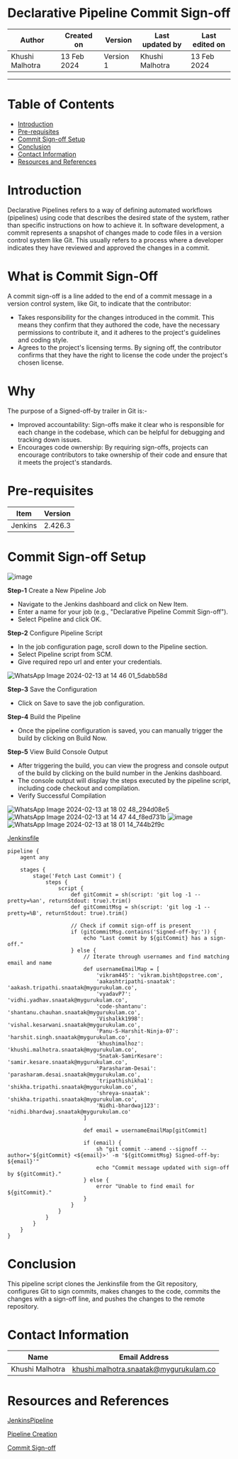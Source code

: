 # Declarative Pipeline Commit Sign-off

|   Author        |  Created on   |  Version   | Last updated by  | Last edited on |
| --------------- | --------------| -----------|----------------- | -------------- |
| Khushi Malhotra |  13 Feb 2024  |  Version 1 | Khushi Malhotra  | 13 Feb 2024    |
***

# Table of Contents
- [Introduction](https://github.com/avengers-p7/Documentation/blob/main/Application_CI/Implementation/Commit_SIgn-off/DeclarativePipeline/README.md#introduction)
- [Pre-requisites](https://github.com/avengers-p7/Documentation/blob/main/Application_CI/Implementation/Commit_SIgn-off/DeclarativePipeline/README.md#pre-requisites)
- [Commit Sign-off Setup](https://github.com/avengers-p7/Documentation/blob/main/Application_CI/Implementation/Commit_SIgn-off/DeclarativePipeline/README.md#commit-sign-off-setup)
- [Conclusion](https://github.com/avengers-p7/Documentation/blob/main/Application_CI/Implementation/Commit_SIgn-off/DeclarativePipeline/README.md#conclusion)
- [Contact Information](https://github.com/avengers-p7/Documentation/blob/main/Application_CI/Implementation/Commit_SIgn-off/DeclarativePipeline/README.md#contact-information)
- [Resources and References](https://github.com/avengers-p7/Documentation/blob/main/Application_CI/Implementation/Commit_SIgn-off/DeclarativePipeline/README.md#resources-and-references)

# Introduction
Declarative Pipelines refers to a way of defining automated workflows (pipelines) using code that describes the desired state of the system, rather than specific instructions on how to achieve it.
In software development, a commit represents a snapshot of changes made to code files in a version control system like Git. This usually refers to a process where a developer indicates they have reviewed and approved the changes in a commit.

# What is Commit Sign-Off
A commit sign-off is a line added to the end of a commit message in a version control system, like Git, to indicate that the contributor:

- Takes responsibility for the changes introduced in the commit. This means they confirm that they authored the code, have the necessary permissions to contribute it, and it adheres to the project's guidelines and coding style.
- Agrees to the project's licensing terms. By signing off, the contributor confirms that they have the right to license the code under the project's chosen license.

# Why 
The purpose of a Signed-off-by trailer in Git is:-
- Improved accountability: Sign-offs make it clear who is responsible for each change in the codebase, which can be helpful for debugging and tracking down issues.
- Encourages code ownership: By requiring sign-offs, projects can encourage contributors to take ownership of their code and ensure that it meets the project's standards.


# Pre-requisites
| Item         | Version   |
|--------------|-----------|
| Jenkins      | 2.426.3   |

# Commit Sign-off Setup

![image](https://github.com/avengers-p7/Documentation/assets/156056460/41bfd967-03e5-4379-a05c-be1439a1ce6e)

**Step-1** Create a New Pipeline Job

- Navigate to the Jenkins dashboard and click on New Item.
- Enter a name for your job (e.g., "Declarative Pipeline Commit Sign-off").
- Select Pipeline and click OK.

**Step-2** Configure Pipeline Script

- In the job configuration page, scroll down to the Pipeline section.
- Select Pipeline script from SCM.
- Give required repo url and enter your credentials.

![WhatsApp Image 2024-02-13 at 14 46 01_5dabb58d](https://github.com/avengers-p7/Documentation/assets/156056460/042d872f-31bb-4c0e-bb0f-27bb1929cf11)

**Step-3** Save the Configuration

- Click on Save to save the job configuration.

**Step-4** Build the Pipeline

- Once the pipeline configuration is saved, you can manually trigger the build by clicking on Build Now.

**Step-5** View Build Console Output

- After triggering the build, you can view the progress and console output of the build by clicking on the build number in the Jenkins dashboard.
- The console output will display the steps executed by the pipeline script, including code checkout and compilation.
- Verify Successful Compilation

![WhatsApp Image 2024-02-13 at 18 02 48_294d08e5](https://github.com/avengers-p7/Documentation/assets/156056460/79734075-b70b-4749-8429-a85045ca9086)
![WhatsApp Image 2024-02-13 at 14 47 44_f8ed731b](https://github.com/avengers-p7/Documentation/assets/156056460/28443aa1-2efc-4ed6-8326-61aa058b4560)
![image](https://github.com/avengers-p7/Documentation/assets/156056460/87119667-a076-453f-9675-6ea72c9b2ed4)
![WhatsApp Image 2024-02-13 at 18 01 14_744b2f9c](https://github.com/avengers-p7/Documentation/assets/156056460/1567b4a8-6942-480b-9884-5ff0d5e0f6e0)

[Jenkinsfile](https://github.com/avengers-p7/Jenkinsfile/blob/main/Declarative%20Pipeline/Commit%20Sign-off/Jenkinsfile)

```shell
pipeline {
    agent any
    
    stages {
        stage('Fetch Last Commit') {
            steps {
                script {
                    def gitCommit = sh(script: 'git log -1 --pretty=%an', returnStdout: true).trim()
                    def gitCommitMsg = sh(script: 'git log -1 --pretty=%B', returnStdout: true).trim()
                    
                    // Check if commit sign-off is present
                    if (gitCommitMsg.contains('Signed-off-by:')) {
                        echo "Last commit by ${gitCommit} has a sign-off."
                    } else {
                        // Iterate through usernames and find matching email and name
                        def usernameEmailMap = [
                            'vikram445': 'vikram.bisht@opstree.com',
                            'aakashtripathi-snaatak': 'aakash.tripathi.snaatak@mygurukulam.co',
                            'vyadavP7': 'vidhi.yadhav.snaatak@mygurukulam.co',
                            'code-shantanu': 'shantanu.chauhan.snaatak@mygurukulam.co',
                            'Vishalkk1998': 'vishal.kesarwani.snaatak@mygurukulam.co',
                            'Panu-S-Harshit-Ninja-07': 'harshit.singh.snaatak@mygurukulam.co',
                            'khushimalhoz': 'khushi.malhotra.snaatak@mygurukulam.co',
                            'Snatak-SamirKesare': 'samir.kesare.snaatak@mygurukulam.co',
                            'Parasharam-Desai': 'parasharam.desai.snaatak@mygurukulam.co',
                            'tripathishikha1': 'shikha.tripathi.snaatak@mygurukulam.co',
                            'shreya-snaatak': 'shikha.tripathi.snaatak@mygurukulam.co',
                            'Nidhi-bhardwaj123': 'nidhi.bhardwaj.snaatak@mygurukulam.co'
                        ]
                        
                        def email = usernameEmailMap[gitCommit]
                        
                        if (email) {
                            sh "git commit --amend --signoff --author='${gitCommit} <${email}>' -m '${gitCommitMsg} Signed-off-by: ${email}'"
                            echo "Commit message updated with sign-off by ${gitCommit}."
                        } else {
                            error "Unable to find email for ${gitCommit}."
                        }
                    }
                }
            }
        }
    }
}
```
# Conclusion
This pipeline script clones the Jenkinsfile from the Git repository, configures Git to sign commits, makes changes to the code, commits the changes with a sign-off line, and pushes the changes to the remote repository.

# Contact Information
| Name            | Email Address                        |
|-----------------|--------------------------------------|
| Khushi Malhotra | khushi.malhotra.snaatak@mygurukulam.co |

# Resources and References 
[JenkinsPipeline](https://github.com/avengers-p7/Documentation/blob/main/Application_CI/Implementation/GenericDoc/jenkinsPipeline.md)

[Pipeline Creation](https://github.com/avengers-p7/Documentation/blob/main/Application_CI/Implementation/GenericDoc/pipelinePOC.md)

[Commit Sign-off](https://github.com/avengers-p7/Documentation/blob/main/Application_CI/Design/02-%20Generic%20CI%20operation/CommitSignOff.md)

